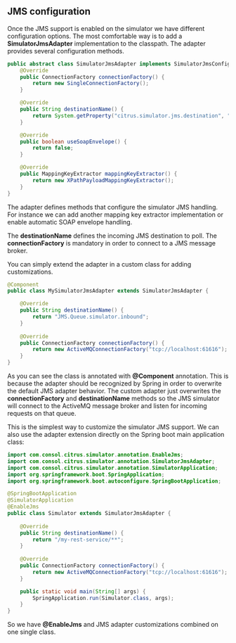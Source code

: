 ## JMS configuration

Once the JMS support is enabled on the simulator we have different configuration options. The most comfortable way is to
add a **SimulatorJmsAdapter** implementation to the classpath. The adapter provides several configuration methods.

```java
public abstract class SimulatorJmsAdapter implements SimulatorJmsConfigurer {
    @Override
    public ConnectionFactory connectionFactory() {
        return new SingleConnectionFactory();
    }

    @Override
    public String destinationName() {
        return System.getProperty("citrus.simulator.jms.destination", "Citrus.Simulator.Inbound");
    }

    @Override
    public boolean useSoapEnvelope() {
        return false;
    }

    @Override
    public MappingKeyExtractor mappingKeyExtractor() {
        return new XPathPayloadMappingKeyExtractor();
    }
}
```   

The adapter defines methods that configure the simulator JMS handling. For instance we can add another mapping key extractor implementation or
enable automatic SOAP envelope handling.

The **destinationName** defines the incoming JMS destination to poll. The **connectionFactory** is mandatory in order to connect to a JMS
message broker.

You can simply extend the adapter in a custom class for adding customizations.

```java
@Component
public class MySimulatorJmsAdapter extends SimulatorJmsAdapter {

    @Override
    public String destinationName() {
        return "JMS.Queue.simulator.inbound";
    }
    
    @Override
    public ConnectionFactory connectionFactory() {
        return new ActiveMQConnectionFactory("tcp://localhost:61616");
    }
}
```

As you can see the class is annotated with **@Component** annotation. This is because the adapter should be recognized by Spring in order to overwrite the default
JMS adapter behavior. The custom adapter just overwrites the **connectionFactory** and **destinationName** methods so the JMS simulator will connect to the ActiveMQ message broker
and listen for incoming requests on that queue.

This is the simplest way to customize the simulator JMS support. We can also use the adapter extension directly on the Spring boot main application class:

```java
import com.consol.citrus.simulator.annotation.EnableJms;
import com.consol.citrus.simulator.annotation.SimulatorJmsAdapter;
import com.consol.citrus.simulator.annotation.SimulatorApplication;
import org.springframework.boot.SpringApplication;
import org.springframework.boot.autoconfigure.SpringBootApplication;

@SpringBootApplication
@SimulatorApplication
@EnableJms
public class Simulator extends SimulatorJmsAdapter {
                       
    @Override
    public String destinationName() {
        return "/my-rest-service/**";
    }
    
    @Override
    public ConnectionFactory connectionFactory() {
        return new ActiveMQConnectionFactory("tcp://localhost:61616");
    }

    public static void main(String[] args) {
        SpringApplication.run(Simulator.class, args);
    }
}
```

So we have **@EnableJms** and JMS adapter customizations combined on one single class.
